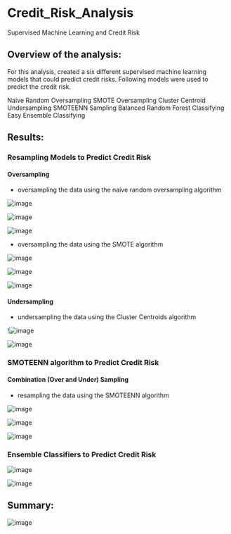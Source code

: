 # Credit_Risk_Analysis
Supervised Machine Learning and Credit Risk

## Overview of the analysis:
For this analysis, created a six different supervised machine learning models that could predict credit risks. Following models were used to predict the credit risk.

Naive Random Oversampling
SMOTE Oversampling
Cluster Centroid Undersampling
SMOTEENN Sampling
Balanced Random Forest Classifying
Easy Ensemble Classifying

## Results:

### Resampling Models to Predict Credit Risk
#### Oversampling
  * oversampling the data using the naive random oversampling algorithm
   
   ![image](https://user-images.githubusercontent.com/79486450/123557572-96650580-d75f-11eb-8834-64b3b6f4eb0d.png)

   ![image](https://user-images.githubusercontent.com/79486450/123557597-c0b6c300-d75f-11eb-86a7-e7ba8a350b08.png)
   
   ![image](https://user-images.githubusercontent.com/79486450/123557606-d4fac000-d75f-11eb-9b0f-4b9d048f7417.png)

  * oversampling the data using the SMOTE algorithm

   ![image](https://user-images.githubusercontent.com/79486450/123557662-26a34a80-d760-11eb-87ce-5768dc0ed406.png)
   
   ![image](https://user-images.githubusercontent.com/79486450/123557644-01164100-d760-11eb-9678-f1de635776c5.png)

   ![image](https://user-images.githubusercontent.com/79486450/123557652-0d020300-d760-11eb-97d6-f19b94d3fe87.png)

#### Undersampling
  * undersampling the data using the Cluster Centroids algorithm
   
   !![image](https://user-images.githubusercontent.com/79486450/123557766-d082d700-d760-11eb-84db-04af5bcd8891.png)

   ![image](https://user-images.githubusercontent.com/79486450/123557783-e42e3d80-d760-11eb-8100-95fc93e5ee68.png)

### SMOTEENN algorithm to Predict Credit Risk
#### Combination (Over and Under) Sampling
  
  * resampling the data using the SMOTEENN algorithm

   ![image](https://user-images.githubusercontent.com/79486450/123557797-f1e3c300-d760-11eb-9c87-f0e1df57f0a7.png)
   
   ![image](https://user-images.githubusercontent.com/79486450/123557809-00ca7580-d761-11eb-89e7-d6ba03112ea3.png)

   ![image](https://user-images.githubusercontent.com/79486450/123557820-10e25500-d761-11eb-9f05-fac18cea31fc.png)

### Ensemble Classifiers to Predict Credit Risk

![image](https://user-images.githubusercontent.com/79486450/123560239-0b8c0700-d76f-11eb-8f43-a13608f43033.png)

![image](https://user-images.githubusercontent.com/79486450/123560206-e6979400-d76e-11eb-8a65-78790f629c09.png)

## Summary:

![image](https://user-images.githubusercontent.com/79486450/123562088-6c6d0c80-d77a-11eb-8aff-7b2ddc1031c8.png)
